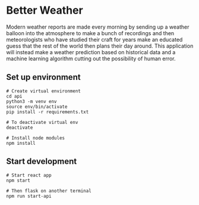 # Better Weather
Modern weather reports are made every morning by sending up a weather balloon into the atmosphere to make a bunch of recordings and then meteorologists who have studied their craft for years make an educated guess that the rest of the world then plans their day around. This application will instead make a weather prediction based on historical data and a machine learning algorithm cutting out the possibility of human error.

## Set up environment
```
# Create virtual environment
cd api 
python3 -m venv env
source env/bin/activate
pip install -r requirements.txt

# To deactivate virtual env
deactivate

# Install node modules
npm install
```

## Start development
```
# Start react app
npm start

# Then flask on another terminal
npm run start-api
```
